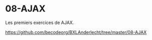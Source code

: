 # 08-AJAX

Les premiers exercices de AJAX.

https://github.com/becodeorg/BXLAnderlecht/tree/master/08-AJAX
